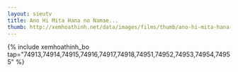 ```yaml
---
layout: sieutv
title: Ano Hi Mita Hana no Namae...
thumb: http://xemhoathinh.net/data/images/films/thumb/ano-hi-mita-hana-ano-hi-mita-hana-no-namae-o-bokutachi-wa-mada-shiranai-2012.jpg
---
```

{% include xemhoathinh_bo tap="74913,74914,74915,74916,74917,74918,74951,74952,74953,74954,74955" %} 
